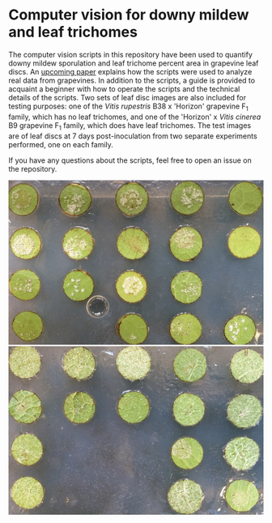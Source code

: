 # Computer vision for downy mildew and leaf trichomes
The computer vision scripts in this repository have been used to quantify downy mildew sporulation and leaf trichome percent area in grapevine leaf discs. An [upcoming paper](http://apsjournals.apsnet.org/doi/abs/10.1094/PHYTO-04-17-0137-R) explains how the scripts were used to analyze real data from grapevines. In addition to the scripts, a guide is provided to acquaint a beginner with how to operate the scripts and the technical details of the scripts. Two sets of leaf disc images are also included for testing purposes: one of the *Vitis rupestris* B38 x 'Horizon' grapevine F<sub>1</sub> family, which has no leaf trichomes, and one of the 'Horizon' x *Vitis cinerea* B9 grapevine F<sub>1</sub> family, which does have leaf trichomes. The test images are of leaf discs at 7 days post-inoculation from two separate experiments performed, one on each family.

If you have any questions about the scripts, feel free to open an issue on the repository.

![](https://raw.githubusercontent.com/kdivilov/downymildew-CV/addall/gif/RH.gif)
![](https://raw.githubusercontent.com/kdivilov/downymildew-CV/addall/gif/HC.gif)
